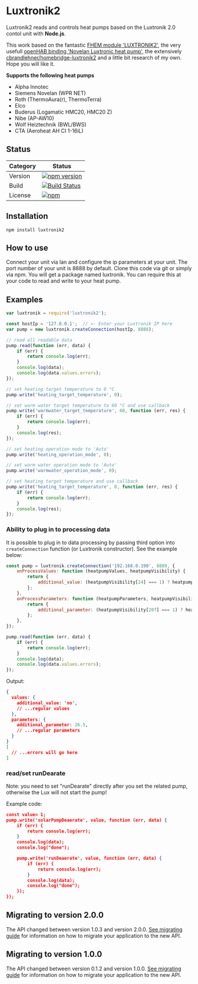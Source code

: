 # Luxtronik2

Luxtronik2 reads and controls heat pumps based on the Luxtronik 2.0 contol unit with **Node.js**.

This work based on the fantastic [FHEM module 'LUXTRONIK2'](https://wiki.fhem.de/wiki/Luxtronik_2.0), the very usefull [openHAB binding 'Novelan Luxtronic heat pump'](
https://github.com/openhab/openhab1-addons/wiki/Novelan-Luxtronic-heat-pump-binding), the extensively [cbrandlehner/homebridge-luxtronik2](https://github.com/cbrandlehner/homebridge-luxtronik2) and a little bit research of my own. Hope you will like it.

**Supports the following heat pumps**

* Alpha Innotec
* Siemens Novelan (WPR NET)
* Roth (ThermoAura(r), ThermoTerra)
* Elco
* Buderus (Logamatic HMC20, HMC20 Z)
* Nibe (AP-AW10)
* Wolf Heiztechnik (BWL/BWS) 
* CTA (Aeroheat AH CI 1-16iL)

## Status

| Category         | Status                                                                                                                    |
| ---------------- | ------------------------------------------------------------------------------------------------------------------------- |
| Version          | [![npm version](https://badge.fury.io/js/luxtronik2.svg)](https://badge.fury.io/js/luxtronik2)                            |
| Build            | [![Build Status](https://travis-ci.org/coolchip/luxtronik2.svg?branch=master)](https://travis-ci.org/coolchip/luxtronik2) |
| License          | [![npm](https://img.shields.io/npm/l/express.svg)](https://www.npmjs.com/package/luxtronik2)                              |
## Installation

```shell
npm install luxtronik2
```

## How to use

Connect your unit via lan and configure the ip parameters at your unit. The port number of your unit is 8888 by default.
Clone this code via git or simply via npm. You will get a package named luxtronik. You can require this at your code to
read and write to your heat pump.

## Examples

```javascript
var luxtronik = require('luxtronik2');

const hostIp = '127.0.0.1';  // <- Enter your Luxtronik IP here
var pump = new luxtronik.createConnection(hostIp, 8888);

// read all readable data
pump.read(function (err, data) {
    if (err) {
        return console.log(err);
    }
    console.log(data);
    console.log(data.values.errors);
});

// set heating target temperature to 0 °C
pump.write('heating_target_temperature', 0);

// set warm water target temperature to 60 °C and use callback
pump.write('warmwater_target_temperature', 60, function (err, res) {
    if (err) {
        return console.log(err);
    }
    console.log(res);
});

// set heating operation mode to 'Auto'
pump.write('heating_operation_mode', 0);

// set warm water operation mode to 'Auto'
pump.write('warmwater_operation_mode', 0);

// set heating target temperature and use callback
pump.write('heating_target_temperature', 0, function (err, res) {
    if (err) {
        return console.log(err);
    }
    console.log(res);
});

```

### Ability to plug in to processing data

It is possible to plug in to data processing by passing third option into `createConnection` function (or Luxtronik constructor). See the example below:

```javascript
const pump = luxtronik.createConnection('192.168.0.190', 8889, {
    onProcessValues: function (heatpumpValues, heatpumpVisibility) {
        return {
            additional_value: (heatpumpVisibility[24] === 1) ? heatpumpValues[13] / 10 : 'no',
        };
    },
    onProcessParameters: function (heatpumpParameters, heatpumpVisibility) {
        return {
            additional_parameter: (heatpumpVisibility[207] === 1) ? heatpumpParameters[11] / 10 : 'no',
        };
    },
});

pump.read(function (err, data) {
    if (err) {
        return console.log(err);
    }
    console.log(data);
    console.log(data.values.errors);
});
```

Output:

```json
{
  values: {
    additional_value: 'no',
    // ...regular values
  },
  parameters: {
    additional_parameter: 26.5,
    // ...regular parameters
  }
}
[
  // ...errors will go here
]

```

### read/set runDearate

Note: you need to set "runDearate" directly after you set the related pump, otherwise the Lux will not start the pump!

Example code:

```json
const value= 1;
pump.write('solarPumpDeaerate', value, function (err, data) {
    if (err) {
        return console.log(err);
    }
    console.log(data);
    console.log("done");

    pump.write('runDeaerate', value, function (err, data) {
        if (err) {
            return console.log(err);
        }
        console.log(data);
        console.log("done");
    });
});
```

## Migrating to version 2.0.0

The API changed between version 1.0.3 and version 2.0.0. [See migrating guide](MIGRATING.md) for information on how to migrate your application to the new API.

## Migrating to version 1.0.0

The API changed between version 0.1.2 and version 1.0.0. [See migrating guide](MIGRATING.md) for information on how to migrate your application to the new API.
